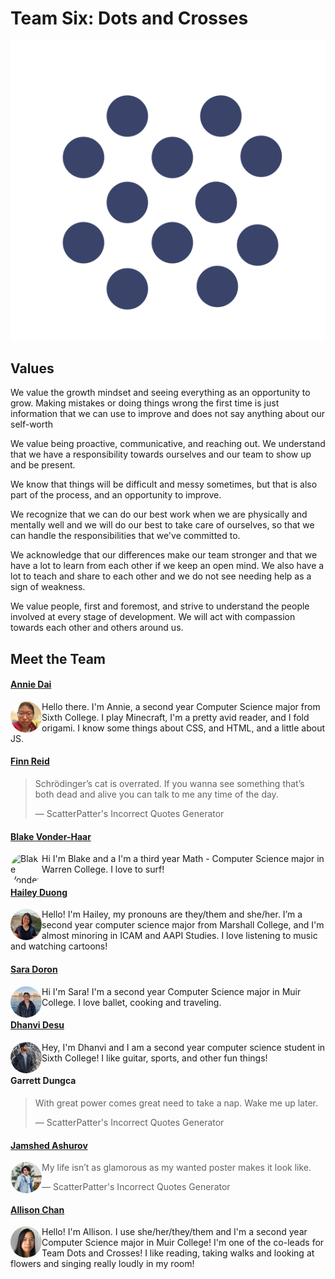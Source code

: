 # Team Six: Dots and Crosses

<link rel="icon" type="image/png" href="/branding/logo.png">

![transparentlogo](branding/transparentlogo.svg)

## Values

We value the growth mindset and seeing everything as an opportunity to grow. Making mistakes or doing things wrong the first time is just information that we can use to improve and does not say anything about our self-worth

We value being proactive, communicative, and reaching out. We understand that we have a responsibility towards ourselves and our team to show up and be present.

We know that things will be difficult and messy sometimes, but that is also part of the process, and an opportunity to improve.

We recognize that we can do our best work when we are physically and mentally well and we will do our best to take care of ourselves, so that we can handle the responsibilities that we've committed to.

We acknowledge that our differences make our team stronger and that we have a lot to learn from each other if we keep an open mind. We also have a lot to teach and share to each other and we do not see needing help as a sign of weakness.

We value people, first and foremost, and strive to understand the people involved at every stage of development. We will act with compassion towards each other and others around us.

## Meet the Team 

#### [Annie Dai](https://amanita19.github.io/)

<img src="branding/annie.jpg" alt="Annie Dai" style="object-fit: cover; border-radius: 50%; width: 50px; height: 50px; float: left;">

Hello there. I'm Annie, a second year Computer Science major from Sixth College. I play Minecraft, I'm a pretty avid reader, and I fold origami. I know some things about CSS, and HTML, and a little about JS. 

#### [Finn Reid](https://stayingqold.github.io/cse110-lab1/)

> Schrödinger’s cat is overrated. If you wanna see something that’s both dead and alive you can talk to me any time of the day.
>
> — ScatterPatter's Incorrect Quotes Generator

#### [Blake Vonder-Haar](https://blakevonderhaar.github.io/CSE110/)

<img src="branding/blake.PNG" alt="Blake Vonder Haar" style="object-fit: cover; object-position: top center; border-radius: 50%; width: 50px; height: 50px; float: left;">

Hi I'm Blake and a I'm a third year Math - Computer Science major in Warren College. I love to surf!


#### [Hailey Duong](https://h2duong.github.io/cse110hd/)

<img src="branding/hailey.jpg" alt="Hailey Duong" style="object-fit: cover; border-radius: 50%; width: 50px; height: 50px; float: left;">

Hello! I'm Hailey, my pronouns are they/them and she/her. I’m a second year computer science major from Marshall College, and I'm almost minoring in ICAM and AAPI Studies. I love listening to music and watching cartoons! 


#### [Sara Doron](https://saradoron.github.io/lab-week-1/)

<img src="branding/sara.png" alt="Sara Doron" style="object-fit: cover; border-radius: 50%; width: 50px; height: 50px; float: left;">

Hi I'm Sara! I'm a second year Computer Science major in Muir College. I love ballet, cooking and traveling. 

#### [Dhanvi Desu](https://dhanvidesu.github.io/lab1/)

<img src="branding/dhanvi.jpg" alt="Dhanvi Desu" style="object-fit: cover; border-radius: 50%; width: 50px; height 50px; float: left;">

Hey, I'm Dhanvi and I am a second year computer science student in Sixth College! I like guitar, sports, and other fun things!

#### Garrett Dungca

> With great power comes great need to take a nap. Wake me up later.
>
> — ScatterPatter's Incorrect Quotes Generator

#### [Jamshed Ashurov](https://ashurja.github.io/CSE110-GitHubPages/)

<img src="branding/jamshed.jpg" alt="Jamshed Ashurov" style="object-fit: cover; border-radius: 50%; width: 50px; height: 50px; float: left;">

> My life isn’t as glamorous as my wanted poster makes it look like.
>
> — ScatterPatter's Incorrect Quotes Generator

#### [Allison Chan](https://allisonyjchan.github.io/about-me/)

<img src="branding/allison.png" alt="Allison Chan" style="object-fit: cover; border-radius: 50%; width: 50px; height 50px; float: left;">

Hello! I'm Allison. I use she/her/they/them and I'm a second year Computer Science major in Muir College! I'm one of the co-leads for Team Dots and Crosses! I like reading, taking walks and looking at flowers and singing really loudly in my room!
